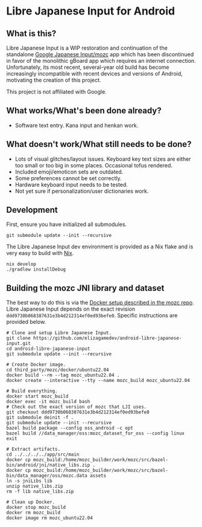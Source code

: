# Libre Japanese Input for Android

## What is this?

Libre Japanese Input is a WIP restoration and continuation of the standalone
[Google Japanese Input/mozc](https://github.com/google/mozc) app which has been
discontinued in favor of the monolithic gBoard app which requires an internet
connection. Unfortunately, its most recent, several-year old build has become
increasingly incompatible with recent devices and versions of Android,
motivating the creation of this project.

This project is not affiliated with Google.

## What works/What's been done already?

- Software text entry. Kana input and henkan work.

## What doesn't work/What still needs to be done?

- Lots of visual glitches/layout issues. Keyboard key text sizes are either too
  small or too big in some places. Occasional tofus rendered.
- Included emoji/emoticon sets are outdated.
- Some preferences cannot be set correctly.
- Hardware keyboard input needs to be tested.
- Not yet sure if personalization/user dictionaries work.

## Development

First, ensure you have initialized all submodules.

```shell
git submodule update --init --recursive
```

The Libre Japanese Input dev environment is provided as a Nix flake and is very
easy to build with [Nix](https://nixos.org/).

```shell
nix develop
./gradlew installDebug
```

## Building the mozc JNI library and dataset

The best way to do this is via the [Docker setup described in the mozc
repo](https://github.com/google/mozc/blob/master/docs/build_mozc_in_docker.md).
Libre Japanese Input depends on the exact revision
`ddd9730b068387631e3b4d212314ef0ed93befe0`. Specific instructions are provided
below.

```shell
# Clone and setup Libre Japanese Input.
git clone https://github.com/elizagamedev/android-libre-japanese-input.git
cd android-libre-japanese-input
git submodule update --init --recursive

# Create Docker image.
cd third_party/mozc/docker/ubuntu22.04
docker build --rm --tag mozc_ubuntu22.04 .
docker create --interactive --tty --name mozc_build mozc_ubuntu22.04

# Build everything.
docker start mozc_build
docker exec -it mozc_build bash
# Check out the exact version of mozc that LJI uses.
git checkout ddd9730b068387631e3b4d212314ef0ed93befe0
git submodule deinit -f .
git submodule update --init --recursive
bazel build package --config oss_android -c opt
bazel build //data_manager/oss:mozc_dataset_for_oss --config linux
exit

# Extract artifacts.
cd ../../../../app/src/main
docker cp mozc_build:/home/mozc_builder/work/mozc/src/bazel-bin/android/jni/native_libs.zip .
docker cp mozc_build:/home/mozc_builder/work/mozc/src/bazel-bin/data_manager/oss/mozc.data assets
ln -s jniLibs lib
unzip native_libs.zip
rm -f lib native_libs.zip

# Clean up Docker.
docker stop mozc_build
docker rm mozc_build
docker image rm mozc_ubuntu22.04
```
